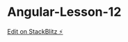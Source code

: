 # Angular-Lesson-12

[Edit on StackBlitz ⚡️](https://stackblitz.com/edit/stackblitz-starters-9nejg5)
